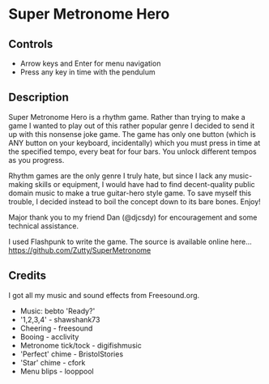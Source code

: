 # Super Metronome Hero

## Controls

 * Arrow keys and Enter for menu navigation
 * Press any key in time with the pendulum

## Description

Super Metronome Hero is a rhythm game. Rather than trying to make a game I wanted to play out of this rather popular genre I decided to send it up with this nonsense joke game. The game has only one button (which is ANY button on your keyboard, incidentally) which you must press in time at the specified tempo, every beat for four bars. You unlock different tempos as you progress.

Rhythm games are the only genre I truly hate, but since I lack any music-making skills or equipment, I would have had to find decent-quality public domain music to make a true guitar-hero style game. To save myself this trouble, I decided instead to boil the concept down to its bare bones. Enjoy!

Major thank you to my friend Dan (@djcsdy) for encouragement and some technical assistance.

I used Flashpunk to write the game. The source is available online here... https://github.com/Zutty/SuperMetronome

## Credits

I got all my music and sound effects from Freesound.org.

 * Music: bebto 'Ready?'
 * '1,2,3,4' - shawshank73
 * Cheering - freesound
 * Booing - acclivity
 * Metronome tick/tock - digifishmusic
 * 'Perfect' chime - BristolStories
 * 'Star' chime - cfork
 * Menu blips - looppool